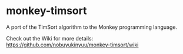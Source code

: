 monkey-timsort
==============

A port of the TimSort algorithm to the Monkey programming language.

Check out the Wiki for more details: https://github.com/nobuyukinyuu/monkey-timsort/wiki